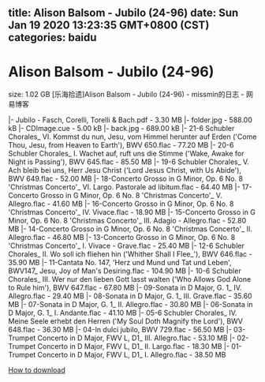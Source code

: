 
title: Alison Balsom - Jubilo (24-96)
date: Sun Jan 19 2020 13:23:35 GMT+0800 (CST)    
categories: baidu
---

# Alison Balsom - Jubilo (24-96)
size: 1.02 GB
 [乐海拾遗]Alison Balsom - Jubilo (24-96) - missmin的日志 - 网易博客
 
|- Jubilo - Fasch, Corelli, Torelli & Bach.pdf - 3.30 MB
|- folder.jpg - 588.00 kB
|- CDImage.cue - 5.00 kB
|- back.jpg - 689.00 kB
|- 21-6 Schubler Chorales_ VI. Kommst du nun, Jesu, vom Himmel herunter auf Erden ('Come Thou, Jesu, from Heaven to Earth'), BWV 650.flac - 77.20 MB
|- 20-6 Schubler Chorales_ I. Wachet auf, ruft uns die Stimme ('Wake, Awake for Night is Passing'), BWV 645.flac - 85.50 MB
|- 19-6 Schubler Chorales_ V. Ach bleib bei uns, Herr Jesu Christ ('Lord Jesus Christ, with Us Abide'), BWV 649.flac - 52.00 MB
|- 18-Concerto Grosso in G Minor, Op. 6 No. 8 'Christmas Concerto'_ VI. Largo. Pastorale ad libitum.flac - 64.40 MB
|- 17-Concerto Grosso in G Minor, Op. 6 No. 8 'Christmas Concerto'_ V. Allegro.flac - 41.60 MB
|- 16-Concerto Grosso in G Minor, Op. 6 No. 8 'Christmas Concerto'_ IV. Vivace.flac - 18.90 MB
|- 15-Concerto Grosso in G Minor, Op. 6 No. 8 'Christmas Concerto'_ III. Adagio - Allegro.flac - 52.80 MB
|- 14-Concerto Grosso in G Minor, Op. 6 No. 8 'Christmas Concerto'_ II. Allegro.flac - 46.80 MB
|- 13-Concerto Grosso in G Minor, Op. 6 No. 8 'Christmas Concerto'_ I. Vivace - Grave.flac - 25.40 MB
|- 12-6 Schubler Chorales_ II. Wo soll ich fliehen hin ('Whither Shall I Flee_'), BWV 646.flac - 35.90 MB
|- 11-Cantata No. 147, 'Herz und Mund und Tat und Leben', BWV147_ Jesu, Joy of Man's Desiring.flac - 104.90 MB
|- 10-6 Schubler Chorales_ III. Wer nur den lieben Gott lasst walten ('Who Allows God Alone to Rule him'), BWV 647.flac - 67.80 MB
|- 09-Sonata in D Major, G. 1_ IV. Allegro.flac - 29.40 MB
|- 08-Sonata in D Major, G. 1_ III. Grave.flac - 35.60 MB
|- 07-Sonata in D Major, G. 1_ II. Allegro.flac - 30.80 MB
|- 06-Sonata in D Major, G. 1_ I. Andante.flac - 41.10 MB
|- 05-6 Schubler Chorales_ IV. Meine Seele erhebt den Herren ('My Soul Doth Magnify the Lord'), BWV 648.flac - 36.30 MB
|- 04-In dulci jubilo, BWV 729.flac - 56.50 MB
|- 03-Trumpet Concerto in D Major, FWV L, D1_ III. Allegro.flac - 53.10 MB
|- 02-Trumpet Concerto in D Major, FWV L, D1_ II. Largo.flac - 18.30 MB
|- 01-Trumpet Concerto in D Major, FWV L, D1_ I. Allegro.flac - 38.50 MB

[How to download](https://bpcam.bemobtrk.com/go/2ceec3aa-1ca2-46d6-b9ff-aaa5c184517c?jno=246)